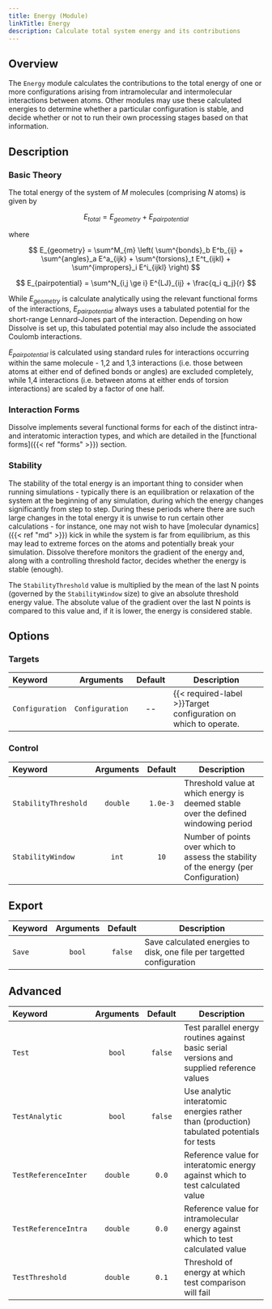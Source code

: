 ```yaml
---
title: Energy (Module)
linkTitle: Energy
description: Calculate total system energy and its contributions
---
```


## Overview

The `Energy` module calculates the contributions to the total energy of one or more configurations arising from intramolecular and intermolecular interactions between atoms. Other modules may use these calculated energies to determine whether a particular configuration is stable, and decide whether or not to run their own processing stages based on that information.

## Description

### Basic Theory

The total energy of the system of $M$ molecules (comprising $N$ atoms) is given by

$$ E_{total} = E_{geometry} + E_{pairpotential} $$

where

$$ E_{geometry} = \sum^M_{m} \left( \sum^{bonds}_b E^b_{ij} + \sum^{angles}_a E^a_{ijk} + \sum^{torsions}_t E^t_{ijkl} + \sum^{impropers}_i E^i_{ijkl} \right) $$

$$ E_{pairpotential} = \sum^N_{i,j \ge i} E^{LJ}_{ij} + \frac{q_i q_j}{r} $$

While $E_{geometry}$ is calculate analytically using the relevant functional forms of the interactions, $E_{pairpotential}$ always uses a tabulated potential for the short-range Lennard-Jones part of the interaction. Depending on how Dissolve is set up, this tabulated potential may also include the associated Coulomb interactions.

$E_{pairpotential}$ is calculated using standard rules for interactions occurring within the same molecule - 1,2 and 1,3 interactions (i.e. those between atoms at either end of defined bonds or angles) are excluded completely, while 1,4 interactions (i.e. between atoms at either ends of torsion interactions) are scaled by a factor of one half.

### Interaction Forms

Dissolve implements several functional forms for each of the distinct intra- and interatomic interaction types, and which are detailed in the [functional forms]({{< ref "forms" >}}) section.

### Stability

The stability of the total energy is an important thing to consider when running simulations - typically there is an equilibration or relaxation of the system at the beginning of any simulation, during which the energy changes significantly from step to step. During these periods where there are such large changes in the total energy it is unwise to run certain other calculations - for instance, one may not wish to have [molecular dynamics]({{< ref "md" >}}) kick in while the system is far from equilibrium, as this may lead to extreme forces on the atoms and potentially break your simulation. Dissolve therefore monitors the gradient of the energy and, along with a controlling threshold factor, decides whether the energy is stable (enough).

The `StabilityThreshold` value is multiplied by the mean of the last N points (governed by the `StabilityWindow` size) to give an absolute threshold energy value. The absolute value of the gradient over the last N points is compared to this value and, if it is lower, the energy is considered stable.

## Options

### Targets

|Keyword|Arguments|Default|Description|
|:------|:--:|:-----:|-----------|
|`Configuration`|`Configuration`|--|{{< required-label >}}Target configuration on which to operate.|

### Control

|Keyword|Arguments|Default|Description|
|:------|:-------:|:-----:|-----------|
|`StabilityThreshold`|`double`|`1.0e-3`|Threshold value at which energy is deemed stable over the defined windowing period|
|`StabilityWindow`|`int`|`10`|Number of points over which to assess the stability of the energy (per Configuration)|

## Export

|Keyword|Arguments|Default|Description|
|:------|:-------:|:-----:|-----------|
|`Save`|`bool`|`false`|Save calculated energies to disk, one file per targetted configuration|

## Advanced

|Keyword|Arguments|Default|Description|
|:------|:-------:|:-----:|-----------|
|`Test`|`bool`|`false`|Test parallel energy routines against basic serial versions and supplied reference values|
|`TestAnalytic`|`bool`|`false`|Use analytic interatomic energies rather than (production) tabulated potentials for tests|
|`TestReferenceInter`|`double`|`0.0`|Reference value for interatomic energy against which to test calculated value|
|`TestReferenceIntra`|`double`|`0.0`|Reference value for intramolecular energy against which to test calculated value|
|`TestThreshold`|`double`|`0.1`|Threshold of energy at which test comparison will fail|
